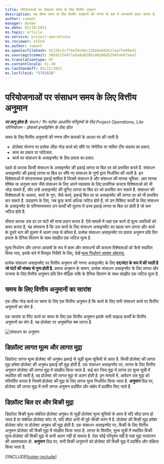 ```yaml
---
title: परियोजनाओं पर संसाधन समय के लिए वित्तीय अनुमान
description: यह विषय समय के लिए वित्तीय अनुमानों की गणना के बारे में जानकारी प्रदान करता है.
author: rumant
manager: Annbe
ms.date: 03/19/2021
ms.topic: article
ms.service: project-operations
ms.reviewer: kfend
ms.author: rumant
ms.openlocfilehash: 91156c5cf79af8c66c12b84a6d2b17aa7fe09ed1
ms.sourcegitcommit: 386921f44f1e9a8a828b140206d52945de07aee7
ms.translationtype: HT
ms.contentlocale: hi-IN
ms.lasthandoff: 03/22/2021
ms.locfileid: "5701828"
---
```

# <a name="financial-estimates-for-resource-time-on-projects"></a>परियोजनाओं पर संसाधन समय के लिए वित्तीय अनुमान

_**पर लागू होता है:** साधन / गैर-स्टॉक आधारित परिदृश्यों के लिए Project Operations, Lite परिनियोजन - प्रोफार्मा इनवॉइसिंग के लिए डील_

समय के लिए वित्तीय अनुमानों की गणना तीन कारकों के आधार पर की जाती है: 

- प्रोज़ेक्ट योजना पर प्रत्येक लीफ़ नोड कार्य को सौंपे गए जेनेरिक या नामित टीम सदस्य का प्रकार. 
- काम का प्रकार या जटिलता.
- कार्य पर संसाधन के असाइनमेंट के लिए प्रयास का प्रसार. 

पहले दो कारक किसी संसाधन के असाइनमेंट की इकाई लागत या बिल दर को प्रभावित करते हैं. संसाधन असाइनमेंट की इकाई लागत या बिल दर सौंपे गए संसाधन के गुणों द्वारा निर्धारित की जाती है. इन विशेषताओं में संगठनात्मक इकाई शामिल है जिसमें संसाधन है और संसाधन की मानक भूमिका. आप मानक शीर्षक या अनुभव स्तर जैसे संसाधन के लिए अपने व्यवसाय के लिए प्रासंगिक कस्टम विशेषताओं को भी जोड़ सकते हैं, और उन्हें असाइनमेंट की यूनिट लागत या बिल दर को प्रभावित कर सकते हैं.
संसाधन की विशेषताओं के अलावा, कार्य के गुण, जैसे कार्य, इकाई बिल दर या असाइनमेंट की लागत दर को भी प्रभावित कर सकते हैं. उदाहरण के लिए, जब कुछ कार्य अधिक जटिल होते हैं, तो उन विशिष्ट कार्यों के लिए संसाधन के असाइनमेंट के परिणामस्वरूप उन कार्यों की तुलना में उच्च इकाई लागत या बिल दर होती है जो कम जटिल होते हैं.   

तीसरा कारक उस दर पर घंटों की मात्रा प्रदान करता है. ऐसे मामलों में जहां एक कार्य दो मूल्य अवधियों को कवर करता है, यह संभावना है कि उस कार्य के लिए संसाधन असाइनमेंट का पहला भाग लागत और कार्य के दूसरे भाग की तुलना में अलग तरह से कीमत है. प्रत्येक संसाधन असाइनमेंट पर प्रयास अनुमान प्रति दिन प्रयास के दैनिक वितरण के साथ संग्रहीत एक जटिल मूल्य है.

मूल्य निर्धारण और लागत आयामों के रूप में काम और संसाधनों की कस्टम विशेषताओं को कैसे स्थापित किया जाए, इसके बारे में विस्तृत निर्देशों के लिए, देखें [मूल्य निर्धारण आयाम ओवरव्यू](../pricing-costing/pricing-dimensions-overview.md).

प्रत्येक संसाधन असाइनमेंट पर वित्तीय अनुमान की गणना असाइनमेंट के लिए **दर/घंटा के रूप में की जाती है जो घंटों की संख्या से गुणा होती है.**  प्रयास अनुमान के समान, प्रत्येक संसाधन असाइनमेंट के लिए लागत और राजस्व के लिए वित्तीय अनुमान प्रति दिन मौद्रिक राशि के दैनिक वितरण के साथ संग्रहीत एक जटिल मूल्य है. 

## <a name="summarizing-financial-estimates-for-time"></a>समय के लिए वित्तीय अनुमानों का सारांश
एक लीफ़ नोड कार्य पर समय के लिए एक वित्तीय अनुमान है कि कार्य के लिए सभी संसाधन कार्य पर वित्तीय अनुमानों का योग है .

एक सारांश या पैरेंट कार्य पर समय के लिए एक वित्तीय अनुमान इसके सभी चाइल्ड कार्यों के वित्तीय अनुमानों का योग है. यह प्रोज़ेक्ट पर अनुमानित श्रम लागत है. 

![संसाधन का अनुमान](./media/navigation12.png)

## <a name="default-cost-price-and-cost-currency"></a>डिफ़ॉल्ट लागत मूल्य और लागत मुद्रा

डिफ़ॉल्ट लागत मूल्य प्रोज़ेक्ट की अनुबंध इकाई से जुड़ी मूल्य सूचियों से आता है. किसी प्रोज़ेक्ट की लागत मुद्रा हमेशा प्रोज़ेक्ट की अनुबंध इकाई की मुद्रा होती है. एक संसाधन असाइनमेंट पर, लागत के लिए वित्तीय अनुमान प्रोज़ेक्ट की लागत मुद्रा में संग्रहीत किया जाता है. कई बार जिस मुद्रा में लागत दर मूल्य सूची में स्थापित की जाती है, वह प्रोज़ेक्ट की लागत मुद्रा से अलग होती है. इन मामलों में, आवेदन उस मुद्रा को परिवर्तित करता है जिसमें प्रोज़ेक्ट की मुद्रा के लिए लागत मूल्य निर्धारित किया जाता है. **अनुमान** ग्रिड पर, प्रोज़ेक्ट की लागत मुद्रा में सभी लागत अनुमान प्रदर्शित और संक्षेप में प्रदर्शित किए जाते हैं. 

## <a name="default-bill-rate-and-sales-currency"></a>डिफ़ॉल्ट बिल दर और बिक्री मुद्रा

डिफ़ॉल्ट बिक्री मूल्य संबंधित प्रोज़ेक्ट अनुबंध से जुड़ी प्रोज़ेक्ट मूल्य सूचियों से आता है यदि सौदा प्राप्त हो जाता है या संबंधित प्रोज़ेक्ट कोट से, यदि सौदा अभी भी पूर्व-बिक्री चरण में है. प्रोज़ेक्ट की बिक्री मुद्रा हमेशा प्रोज़ेक्ट कोट या प्रोज़ेक्ट अनुबंध की मुद्रा होती है. एक संसाधन असाइनमेंट पर, बिक्री के लिए वित्तीय अनुमान प्रोज़ेक्ट की बिक्री मुद्रा में संग्रहीत किया जाता है. लागत के विपरीत, मूल्य सूची में स्थापित बिक्री मूल्य प्रोज़ेक्ट की बिक्री मुद्रा से कभी अलग नहीं हो सकता है. ऐसा कोई परिदृश्य नहीं है जहां मुद्रा रूपांतरण की आवश्यकता हो. **अनुमान** ग्रिड पर, सभी बिक्री अनुमानों को प्रोज़ेक्ट की बिक्री मुद्रा में प्रदर्शित और संक्षिप्त किया जाता है. 

[!INCLUDE[footer-include](../includes/footer-banner.md)]
